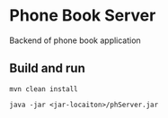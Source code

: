 # Phone Book Server

Backend of phone book application

## Build and run

```
mvn clean install

java -jar <jar-locaiton>/phServer.jar
```
